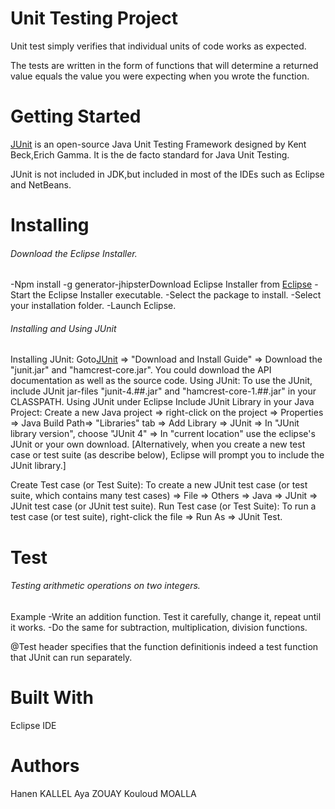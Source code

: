 # Unit Testing Project

Unit test simply verifies that individual units of code works as expected.

The tests are written in the form of functions that will determine a returned value equals
the value you were expecting when you wrote the function.
# Getting Started

[JUnit](http://junit.org/) is an open-source Java Unit Testing Framework designed by Kent Beck,Erich Gamma. 
It is the de facto standard for Java Unit Testing.

JUnit is not included in JDK,but included in most of the IDEs such as Eclipse and NetBeans.

# Installing

###### Download the Eclipse Installer.
-Npm install -g generator-jhipsterDownload Eclipse Installer from [Eclipse](http://www.eclipse.org/downloads) 
-Start the Eclipse Installer executable.
-Select the package to install. 
-Select your installation folder. 
-Launch Eclipse.

###### Installing and Using JUnit

Installing JUnit: Goto[JUnit](http://junit.org/) ⇒ "Download and Install Guide" ⇒ Download the "junit.jar" and "hamcrest-core.jar". 
You could download the API documentation as well as the source code.
Using JUnit: To use the JUnit, include JUnit jar-files "junit-4.##.jar" and "hamcrest-core-1.##.jar" in your CLASSPATH.
Using JUnit under Eclipse
Include JUnit Library in your Java Project:
Create a new Java project ⇒ right-click on the project ⇒ Properties ⇒ Java Build Path⇒
"Libraries" tab ⇒ Add Library ⇒ JUnit ⇒ In "JUnit library version", choose "JUnit 4" ⇒
In "current location" use the eclipse's JUnit or your own download. 
[Alternatively, when you create a new test case or test suite (as describe below), Eclipse will prompt you to include the JUnit library.]

Create Test case (or Test Suite): To create a new JUnit test case (or test suite, which contains many test cases)
⇒ File ⇒ Others ⇒ Java ⇒ JUnit ⇒ JUnit test case (or JUnit test suite).
Run Test case (or Test Suite): To run a test case (or test suite), right-click the file ⇒ Run As ⇒ JUnit Test.

# Test

###### Testing arithmetic operations on two integers.
Example
-Write an addition function. Test it carefully, change it, repeat until it works.
-Do the same for subtraction, multiplication, division functions.

 @Test header specifies that the function definitionis indeed a test function that JUnit can run separately.
 
# Built With
 
Eclipse IDE

# Authors

Hanen KALLEL
Aya ZOUAY
Kouloud MOALLA


 
